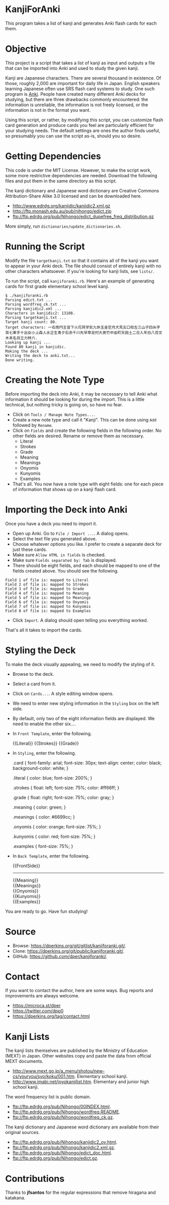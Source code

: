 KanjiForAnki
============

This program takes a list of kanji and generates Anki flash cards for each them.


Objective
=========

This project is a script that takes a list of kanji as input and outputs a file that can be imported into Anki and used to study the given kanji.

Kanji are Japanese characters.  There are several thousand in existence.  Of those, roughly 2,000 are important for daily life in Japan.  English speakers learning Japanese often use SRS flash card systems to study.  One such program is [Anki](http://ankisrs.net/).  People have created many different Anki decks for studying, but there are three drawbacks commonly encountered: the information is unreliable, the information is not freely licensed, or the information is not in the format you want.

Using this script, or rather, by modifying this script, you can customize flash card generation and produce cards you feel are particularly efficient for your studying needs.  The default settings are ones the author finds useful, so presumably you can use the script as-is, should you so desire.


Getting Dependencies
====================

This code is under the MIT License.  However, to make the script work, some more restrictive dependencies are needed.  Download the following files and put them in the same directory as this script.

The kanji dictionary and Japanese word dictionary are Creative Commons Attribution-Share Alike 3.0 licensed and can be downloaded here.

* <http://www.edrdg.org/kanjidic/kanjidic2.xml.gz>
* <http://ftp.monash.edu.au/pub/nihongo/edict.zip>
* <ftp://ftp.edrdg.org/pub/Nihongo/edict_dupefree_freq_distribution.gz>

More simply, run `dictionaries/update_dictionaries.sh`.


Running the Script
==================

Modify the file `targetkanji.txt` so that it contains all of the kanji you want to appear in your Anki deck.  The file should consist of entirely kanji with no other characters whatsoever.  If you're looking for kanji lists, see `lists/`.

To run the script, call `kanjiforanki.rb`.  Here's an example of generating cards for first grade elementary school level kanji.

    $ ./kanjiforanki.rb 
    Parsing edict.txt ...
    Parsing wordfreq_ck.txt ...
    Parsing kanjidic2.xml ...
    Characters in kanjidic2: 13108.
    Parsing targetkanji.txt ...
    Target kanji count: 80.
    Target characters: 一右雨円王音下火花貝学気九休玉金空月犬見五口校左三山子四糸字耳七車手十出女小上森人水正生青夕石赤千川先早草足村大男竹中虫町天田土二日入年白八百文木本名目立力林六.
    Looking up kanji ...
    Found 80 kanji in kanjidic.
    Making the deck ...
    Writing the deck to anki.txt...
    Done writing.


Creating the Note Type
======================

Before importing the deck into Anki, it may be necessary to tell Anki what information it should be looking for during the import.  This is a little technical, but nothing tricky is going on, so have no fear.

* Click on `Tools / Manage Note Types...`.
* Create a new note type and call it "Kanji".  This can be done using `Add` followed by `Rename`.
* Click on `Fields` and create the following fields in the following order.  No other fields are desired.  Rename or remove them as necessary.
	* Literal
	* Strokes
	* Grade
	* Meaning
	* Meanings
	* Onyomis
	* Kunyomis
	* Examples
* That's all.  You now have a note type with eight fields: one for each piece of information that shows up on a kanji flash card.


Importing the Deck into Anki
============================

Once you have a deck you need to import it.

* Open up Anki.  Go to `File / Import ...`.  A dialog opens.
* Select the text file you generated above.
* Choose whatever options you like.  I prefer to create a separate deck for just these cards.
* Make sure `Allow HTML in fields` is checked.
* Make sure `Fields separated by: Tab` is displayed.
* There should be eight fields, and each should be mapped to one of the fields created above.  You should see the following.

```
Field 1 of file is: mapped to Literal
Field 2 of file is: mapped to Strokes
Field 3 of file is: mapped to Grade
Field 4 of file is: mapped to Meaning 
Field 5 of file is: mapped to Meanings
Field 6 of file is: mapped to Onyomis
Field 7 of file is: mapped to Kunyomis
Field 8 of file is: mapped to Examples
```

* Click `Import`.  A dialog should open telling you everything worked.

That's all it takes to import the cards.


Styling the Deck
================
To make the deck visually appealing, we need to modify the styling of it.

* Browse to the deck.
* Select a card from it.
* Click on `Cards...`.  A style editing window opens.
* We need to enter new styling information in the `Styling` box on the left side.
* By default, only two of the eight information fields are displayed.  We need to enable the other six....
* In `Front Template`, enter the following.

    <span class="literal">{{Literal}}</span>
    <span class="strokes">{{Strokes}}</span>
    <span class="grade">{{Grade}}</span>

* In `Styling`, enter the following.

    .card {
    font-family: arial;
    font-size: 30px;
    text-align: center;
    color: black;
    background-color: white;
    }
    
    .literal {
    color: blue;
    font-size: 200%;
    }
    
    .strokes {
    float: left;
    font-size: 75%;
    color: #ff66ff;
    }
    
    .grade {
    float: right;
    font-size: 75%;
    color: gray;
    }
    
    .meaning {
    color: green;
    }
    
    .meanings {
    color: #6699cc;
    }
    
    .onyomis {
    color: orange;
    font-size: 75%;
    }
    
    .kunyomis {
    color: red;
    font-size: 75%;
    }
    
    .examples {
    font-size: 75%;
    }

* In `Back Template`, enter the following.

    {{FrontSide}}
    
    <hr id=answer>
    
    <div class="meaning">{{Meaning}}</div>
    <div class="meanings">{{Meanings}}</div>
    <div class="onyomis">{{Onyomis}}</div>
    <div class="kunyomis">{{Kunyomis}}</div>
    <div class="examples">{{Examples}}</div>

You are ready to go.  Have fun studying!


Source
======

* Browse: <https://dperkins.org/git/gitlist/kanjiforanki.git/>.
* Clone: <https://dperkins.org/git/public/kanjiforanki.git/>.
* GitHub: <https://github.com/dper/kanjiforanki/>.


Contact
=======

If you want to contact the author, here are some ways.  Bug reports and improvements are always welcome.

* <https://microca.st/dper>
* <https://twitter.com/dpp0>
* <https://dperkins.org/tag/contact.html>


Kanji Lists
===========

The kanji lists themselves are published by the Ministry of Education (MEXT) in Japan.  Other websites copy and paste the data from official MEXT documents.

* <http://www.mext.go.jp/a_menu/shotou/new-cs/youryou/syo/koku/001.htm>.  Elementary school kanji.
* <http://www.imabi.net/joyokanjilist.htm>.  Elementary and junior high school kanji.

The word frequency list is public domain.

* <ftp://ftp.edrdg.org/pub/Nihongo/00INDEX.html>.
* <ftp://ftp.edrdg.org/pub/Nihongo/wordfreq.README>.
* <ftp://ftp.edrdg.org/pub/Nihongo/wordfreq_ck.gz>.

The kanji dictionary and Japanese word dictionary are available from their original sources.

* <ftp://ftp.edrdg.org/pub/Nihongo/kanjidic2_ov.html>.
* <ftp://ftp.edrdg.org/pub/Nihongo/kanjidic2.xml.gz>.
* <ftp://ftp.edrdg.org/pub/Nihongo/edict_doc.html>.
* <ftp://ftp.edrdg.org/pub/Nihongo/edict.gz>.


Contributions
=============

Thanks to **jfsantos** for the regular expressions that remove hiragana and katakana.
